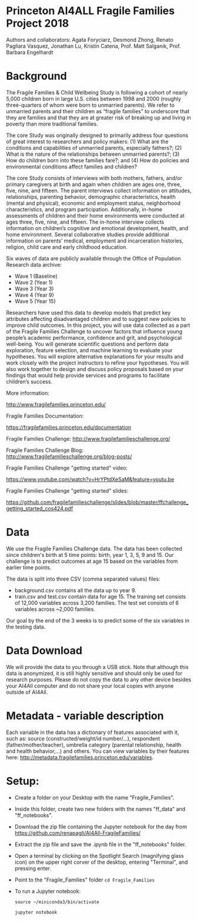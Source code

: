 # Princeton AI4ALL Fragile Families Project 2018
Authors and collaborators: Agata Foryciarz, Desmond Zhong, Renato Pagliara Vasquez, Jonathan Lu, Kristin Catena, Prof. Matt Salganik, Prof. Barbara Engelhardt

# Background
The Fragile Families & Child Wellbeing Study is following a cohort of nearly 5,000 children born in large U.S. cities between 1998 and 2000 (roughly three-quarters of whom were born to unmarried parents). We refer to unmarried parents and their children as “fragile families” to underscore that they are families and that they are at greater risk of breaking up and living in poverty than more traditional families.

The core Study was originally designed to primarily address four questions of great interest to researchers and policy makers: (1) What are the conditions and capabilities of unmarried parents, especially fathers?; (2) What is the nature of the relationships between unmarried parents?; (3) How do children born into these families fare?; and (4) How do policies and environmental conditions affect families and children?

The core Study consists of interviews with both mothers, fathers, and/or primary caregivers at birth and again when children are ages one, three, five, nine, and fifteen. The parent interviews collect information on attitudes, relationships, parenting behavior, demographic characteristics, health (mental and physical), economic and employment status, neighborhood characteristics, and program participation. Additionally, in-home assessments of children and their home environments were conducted at ages three, five, nine, and fifteen. The in-home interview collects information on children’s cognitive and emotional development, health, and home environment. Several collaborative studies provide additional information on parents’ medical, employment and incarceration histories, religion, child care and early childhood education. 

Six waves of data are publicly available through the Office of Population Research data archive:

- Wave 1 (Baseline)
- Wave 2 (Year 1)
- Wave 3 (Year 3)
- Wave 4 (Year 9)
- Wave 5 (Year 15)

Researchers have used this data to develop models that predict key attributes affecting disadvantaged children and to suggest new policies to improve child outcomes. In this project, you will use data collected as a part of the Fragile Families Challenge to uncover factors that influence young people’s academic performance, confidence and grit, and psychological well-being. You will generate scientific questions and perform data exploration, feature selection, and machine learning to evaluate your hypotheses. You will explore alternative explanations for your results and work closely with the project instructors to refine your hypotheses. You will also work together to design and discuss policy proposals based on your findings that would help provide services and programs to facilitate children’s success.

More information:

  http://www.fragilefamilies.princeton.edu/
  
Fragile Families Documentation:

  https://fragilefamilies.princeton.edu/documentation

Fragile Families Challenge:
  http://www.fragilefamilieschallenge.org/
  
Fragile Families Challenge Blog:
  http://www.fragilefamilieschallenge.org/blog-posts/
  
Fragile Families Challenge "getting started" video:

  https://www.youtube.com/watch?v=HrYPtdXeSaM&feature=youtu.be
  
Fragile Families Challenge "getting started" slides:

  https://github.com/fragilefamilieschallenge/slides/blob/master/ffchallenge_getting_started_cos424.pdf
  
# Data
We use the Fragile Families Challenge data. The data has been collected since children's birth at 5 time points: birth, year 1, 3, 5, 9 and 15. Our challenge is to predict outcomes at age 15 based on the variables from earlier time points.

The data is split into three CSV (comma separated values) files:

- background.csv contains all the data up to year 9.
- train.csv and test.csv contain data for age 15. The training set consists of 12,000 variables across 3,200 families. The test set consists of 6 variables across ~2,000 families. 

Our goal by the end of the 3 weeks is to predict some of the six variables in the testing data.

# Data Download

We will provide the data to you through a USB stick. Note that although this data is anonymized, it is still highly sensitive and should only be used for research purposes. Please do not copy the data to any other device besides your AI4All computer and do not share your local copies with anyone outside of AI4All.

# Metadata - variable description

Each variable in the data has a dictionary of features associated with it, such as: source (constructed/weight/id number/...), respondent (father/mother/teacher), umbrella category (parental relationship, health and health behavior,...) and others. You can view variables by their features here: http://metadata.fragilefamilies.princeton.edu/variables.

# Setup:
- Create a folder on your Desktop with the name "Fragile_Families".

- Inside this folder, create two new folders with the names "ff_data" and "ff_notebooks".

- Download the zip file containing the Jupyter notebook for the day from https://github.com/renapagli/AI4All-FragileFamilies/

- Extract the zip file and save the .ipynb file in the "ff_notebooks" folder.

- Open a terminal by clicking on the Spotlight Search (magnifying glass icon) on the upper right corver of the desktop, entering "Terminal", and pressing enter. 

- Point to the "Fragile_Families" folder
  `cd Fragile_Families`

- To run a Jupyter notebook:

  `source ~/miniconda3/bin/activate`

  `jupyter notebook`
